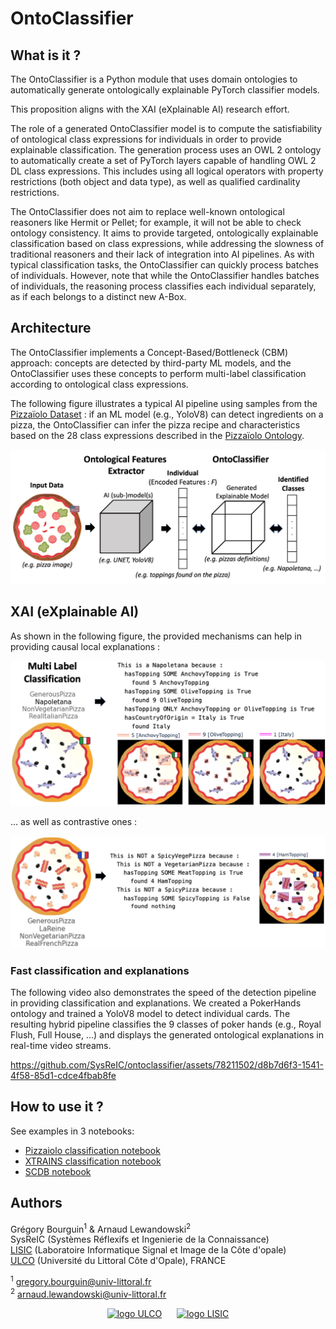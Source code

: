 # OntoClassifier

## What is it ?

The OntoClassifier is a Python module that uses domain ontologies to automatically generate ontologically explainable PyTorch classifier models.<br>

This proposition aligns with the XAI (eXplainable AI) research effort.

The role of a generated OntoClassifier model is to compute the satisfiability of ontological class expressions for individuals in order to provide explainable classification.
The generation process uses an OWL 2 ontology to automatically create a set of PyTorch layers capable of handling OWL 2 DL class expressions. This includes using all logical operators with property restrictions (both object and data type), as well as qualified cardinality restrictions.

The OntoClassifier does not aim to replace well-known ontological reasoners like Hermit or Pellet; for example, it will not be able to check ontology consistency. 
It aims to provide targeted, ontologically explainable classification based on class expressions, while addressing the slowness of traditional reasoners and their lack of integration into AI pipelines.
As with typical classification tasks, the OntoClassifier can quickly process batches of individuals. 
However, note that while the OntoClassifier handles batches of individuals, the reasoning process classifies each individual separately, as if each belongs to a distinct new A-Box.

## Architecture

The OntoClassifier implements a Concept-Based/Bottleneck (CBM) approach: concepts are detected by third-party ML models, and the OntoClassifier uses these concepts to perform multi-label classification according to ontological class expressions.

The following figure illustrates a typical AI pipeline using samples from the [Pizzaïolo Dataset](https://www.kaggle.com/datasets/arnaudlewandowski/pizzaolo-dataset/) : if an ML model (e.g., YoloV8) can detect ingredients on a pizza, the OntoClassifier can infer the pizza recipe and characteristics based on the 28 class expressions described in the [Pizzaïolo Ontology](https://zenodo.org/records/10165941).


<center>
<img src="https://github.com/SysReIC/ontoclassifier/raw/main/doc/images/ontoclassifier-approach.jpg" alt="Ontoclassifier approach" width="600" height="auto">
</center>

## XAI (eXplainable AI)

As shown in the following figure, the provided mechanisms can help in providing causal local explanations :

<center>
<img src="https://github.com/SysReIC/ontoclassifier/raw/main/doc/images/individual_classification.png" alt="Ontoclassifier approach" width="600" height="auto">
</center>


... as well as contrastive ones :

<center>
<img src="https://github.com/SysReIC/ontoclassifier/raw/main/doc/images/not_spicy_vege_pizza.png" alt="Ontoclassifier approach" width="600" height="auto">
</center>

### Fast classification and explanations
The following video also demonstrates the speed of the detection pipeline in providing classification and explanations. 
We created a PokerHands ontology and trained a YoloV8 model to detect individual cards. 
The resulting hybrid pipeline classifies the 9 classes of poker hands (e.g., Royal Flush, Full House, ...) and displays the generated ontological explanations in real-time video streams.

https://github.com/SysReIC/ontoclassifier/assets/78211502/d8b7d6f3-1541-4f58-85d1-cdce4fbab8fe


## How to use it ?

See examples in 3 notebooks:

- [Pizzaiolo classification notebook](https://github.com/SysReIC/ontoclassifier/blob/main/examples/Pizzaiolo_pipeline.ipynb)
- [XTRAINS classification notebook](https://github.com/SysReIC/ontoclassifier/blob/main/examples/XTRAINS_pipeline.ipynb)
- [SCDB notebook](https://github.com/SysReIC/ontoclassifier/blob/main/examples/SCDB_pipeline.ipynb)


## Authors

Grégory Bourguin<sup>1</sup> & Arnaud Lewandowski<sup>2</sup>  
SysReIC (Systèmes Réflexifs et Ingenierie de la Connaissance)  
[LISIC](https://lisic-prod.univ-littoral.fr/) (Laboratoire Informatique Signal et Image de la Côte d'opale)  
[ULCO](https://www.univ-littoral.fr/) (Université du Littoral Côte d'Opale), FRANCE

<sup>1</sup> gregory.bourguin@univ-littoral.fr  
<sup>2</sup> arnaud.lewandowski@univ-littoral.fr


<center>

[<img src="https://lisic-prod.univ-littoral.fr/wp-content/uploads/2023/05/ULCO.png" alt="logo ULCO" width="auto" height="50">](https://lisic-prod.univ-littoral.fr) &nbsp;&nbsp;&nbsp;&nbsp; [<img src="https://lisic-prod.univ-littoral.fr/wp-content/uploads/2023/05/LISIC.png" alt="logo LISIC" width="auto" height="50">](https://www.univ-littoral.fr/)

</center>
